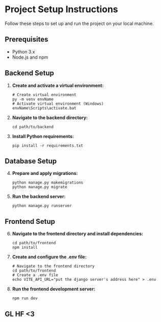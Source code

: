 # Project Setup Instructions

Follow these steps to set up and run the project on your local machine.

## Prerequisites

- Python 3.x
- Node.js and npm

## Backend Setup

1. **Create and activate a virtual environment:**

   ```
   # Create virtual environment
   py -m venv envName
   # Activate virtual environment (Windows)
   envName\Scripts\activate.bat
   ```

2. **Navigate to the backend directory:**

   ```
   cd path/to/backend
   ```

3. **Install Python requirements:**
   ```
   pip install -r requirements.txt
   ```

## Database Setup

4. **Prepare and apply migrations:**

   ```
   python manage.py makemigrations
   python manage.py migrate
   ```

5. **Run the backend server:**
   ```
   python manage.py runserver
   ```

## Frontend Setup

6. **Navigate to the frontend directory and install dependencies:**

   ```
   cd path/to/frontend
   npm install
   ```

7. **Create and configure the .env file:**

   ```
   # Navigate to the frontend directory
   cd path/to/frontend
   # Create a .env file
   echo VITE_API_URL="put the django server's address here" > .env
   ```

8. **Run the frontend development server:**
   ```
   npm run dev
   ```

## GL HF <3

